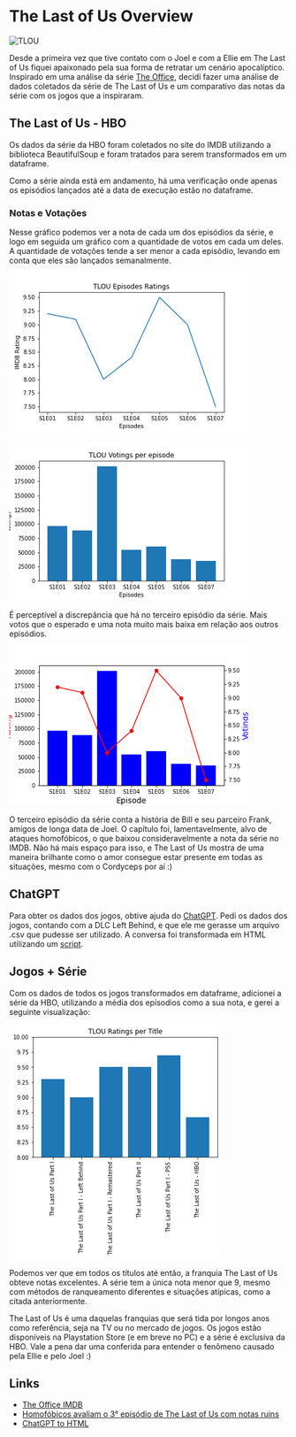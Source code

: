 
# The Last of Us Overview

![TLOU](https://assets-prd.ignimgs.com/2023/01/16/tloucompare-blogroll-1673872504044.jpeg)

Desde a primeira vez que tive contato com o Joel e com a Ellie em The Last of Us fiquei apaixonado pela sua forma de retratar um cenário apocalíptico. Inspirado em uma análise da série [The Office](https://github.com/cesargaglioni/TheOfficeIMDB), decidi fazer uma análise de dados coletados da série de The Last of Us e um comparativo das notas da série com os jogos que a inspiraram.

## The Last of Us - HBO

Os dados da série da HBO foram coletados no site do IMDB utilizando a biblioteca BeautifulSoup e foram tratados para serem transformados em um dataframe.

Como a série ainda está em andamento, há uma verificação onde apenas os episódios lançados até a data de execução estão no dataframe.

### Notas e Votações

Nesse gráfico podemos ver a nota de cada um dos episódios da série, e logo em seguida um gráfico com a quantidade de votos em cada um deles. A quantidade de votações tende a ser menor a cada episódio, levando em conta que eles são lançados semanalmente.

![notas](graphs/episodes_ratings.png)

![votacoes](graphs/episodes_votings.png)

É perceptível a discrepância que há no terceiro episódio da série. Mais votos que o esperado e uma nota muito mais baixa em relação aos outros episódios.

![notas e votacoes](graphs/episodes_ratings_votings.png)

O terceiro episódio da série conta a história de Bill e seu parceiro Frank, amigos de longa data de Joel. O capítulo foi, lamentavelmente, alvo de ataques homofóbicos, o que baixou consideravelmente a nota da série no IMDB. Não há mais espaço para isso, e The Last of Us mostra de uma maneira brilhante como o amor consegue estar presente em todas as situações, mesmo com o Cordyceps por aí :) 

## ChatGPT

Para obter os dados dos jogos, obtive ajuda do [ChatGPT](https://chat.openai.com/). Pedi os dados dos jogos, contando com a DLC Left Behind, e que ele me gerasse um arquivo .csv que pudesse ser utilizado. A conversa foi transformada em HTML utilizando um [script](https://github.com/jcubic/chat-gpt).

## Jogos + Série

Com os dados de todos os jogos transformados em dataframe, adicionei a série da HBO, utilizando a média dos epísodios como a sua nota, e gerei a seguinte visualização:

![notas por titulo](graphs/titles_ratings.png)

Podemos ver que em todos os títulos até então, a franquia The Last of Us obteve notas excelentes. A série tem a única nota menor que 9, mesmo com métodos de ranqueamento diferentes e situações atípicas, como a citada anteriormente.

The Last of Us é uma daquelas franquias que será tida por longos anos como referência, seja na TV ou no mercado de jogos. Os jogos estão disponíveis na Playstation Store (e em breve no PC) e a série é exclusiva da HBO. Vale a pena dar uma conferida para entender o fenômeno causado pela Ellie e pelo Joel :)


## Links

 - [The Office IMDB](https://github.com/cesargaglioni/TheOfficeIMDB)
 - [Homofóbicos avaliam o 3° episódio de The Last of Us com notas ruins](https://www.tecmundo.com.br/voxel/260124-homofobicos-avaliam-3-episodio-the-last-of-us-notas-ruins.htm)
 - [ChatGPT to HTML](https://github.com/jcubic/chat-gpt)


